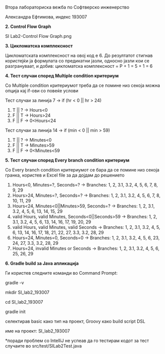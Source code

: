 Втора лабораториска вежба по Софтверско инженерство

Александра Ефтимова, индекс 193007


**2. Control Flow Graph**

SI Lab2-Control Flow Graph.png


**3. Цикломатска комплексност**

Цикломатската комплексност на овој код е 6. До резултатот стигнав користејќи ја формулата со предикатни јазли, односно јазли кои се разгрануваат, и добив:
цикломатска комплексност = Р + 1 = 5 + 1 = 6


**4. Тест случаи според Multiple condition критериум**

Со Multiple condition критериумот треба да се помине низ секоја можна опција кај if-ови со повеќе услови

Тест случаи за линија 7 -> if (hr < 0 || hr > 24)
1) T || ? -> Hours<0
2) F || T -> Hours>24
3) F || F -> 0<Hours<24
   
Тест случаи за линија 14 -> if (min < 0 || min > 59)
1) T || ? -> Minutes<0
2) F || T -> Minutes>59
3) F || F -> 0<Minutes<59

**5. Тест случаи според Every branch condition критериум**

Со Every branch condition критериумот се бара да се помине низ секоја гранка, користев и Excel file за да дојдам до решението
1) Hours<0, Minutes=?, Seconds=? -> Branches: 1, 2, 3.1, 3.2, 4, 5, 6, 7, 8, 9, 29
2) Hours>24, Minutes=?, Seconds=? -> Branches: 1, 2, 3.1, 3.2, 4, 5, 6, 7, 8, 10, 11, 29
3) Hours<24, Minutes<0||Minutes>59, Seconds=? -> Branches: 1, 2, 3.1, 3.2, 4, 5, 6, 13, 14, 15, 29
4) valid Hours, valid Minutes, Seconds<0||Seconds>59 -> Branches: 1, 2, 3.1, 3.2, 4, 5, 6, 13, 14, 16, 17, 19, 20, 29
5) valid Hours, valid Minutes, valid Seconds -> Branches: 1, 2, 3.1, 3.2, 4, 5, 6, 13, 14, 16, 17, 18, 21, 22, 27, 3.3, 3.2, 28, 29
6) Hours=24, Minutes=0, Seconds=0 -> Branches: 1, 2, 3.1, 3.2, 4, 5, 6, 23, 24, 27, 3.3, 3.2, 28, 29
7) Hours=24, invalid Minutes or Seconds -> Branches: 1, 2, 3.1, 3.2, 4, 5, 6, 25, 26, 29

**6. Gradle build за Java апликација**

Ги користeв следните команди во Command Prompt:

   gradle -v

   mkdir SI_lab2_193007

   cd SI_lab2_193007

   gradle init

   селектирав basic како тип на проект, Groovy како build script DSL

   име на проект: SI_lab2_193007

   *поради проблем со IntelliJ не успеав да го тестирам кодот за тест случаите во src/test/SILab2Test.java

